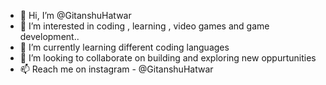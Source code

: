 - 👋 Hi, I’m @GitanshuHatwar
- 👀 I’m interested in coding , learning , video games and game development..
- 🌱 I’m currently learning  different coding languages
- 💞️ I’m looking to collaborate on building and exploring new oppurtunities
- 📫 Reach me on instagram - @GitanshuHatwar 

<!---
GitanshuHatwar/GitanshuHatwar is a ✨ special ✨ repository because its `README.md` (this file) appears on your GitHub profile.
You can click the Preview link to take a look at your changes.
--->
